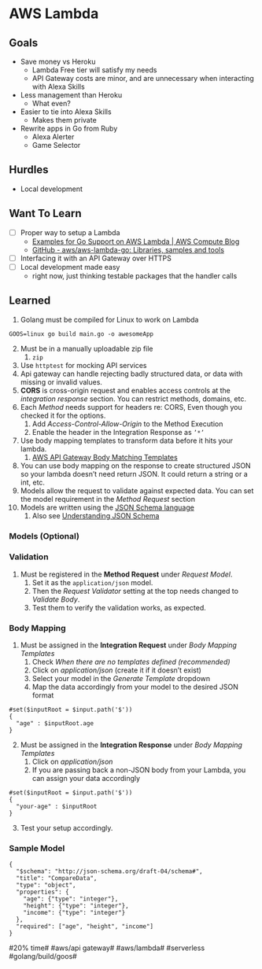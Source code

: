 # AWS Lambda
## Goals
* Save money vs Heroku
	* Lambda Free tier will satisfy my needs
	* API Gateway costs are minor, and are unnecessary when interacting with Alexa Skills
* Less management than Heroku
	* What even?
* Easier to tie into Alexa Skills
	* Makes them private
* Rewrite apps in Go from Ruby
	* Alexa Alerter
	* Game Selector 

## Hurdles
* Local development


## Want To Learn
- [ ] Proper way to setup a Lambda
	* [Examples for Go Support on AWS Lambda | AWS Compute Blog](https://aws.amazon.com/blogs/compute/announcing-go-support-for-aws-lambda/)
	* [GitHub - aws/aws-lambda-go: Libraries, samples and tools](https://github.com/aws/aws-lambda-go)
- [ ] Interfacing it with an API Gateway over HTTPS
- [ ] Local development made easy
	* 	right now, just thinking testable packages that the handler calls

## Learned
1. Golang must be compiled for Linux to work on Lambda
```
GOOS=linux go build main.go -o awesomeApp
```
2. Must be in a manually uploadable zip file
	1. `zip `
3. Use `httptest` for mocking API services 
4. Api gateway can handle rejecting badly structured data, or data with missing or invalid values. 
5. **CORS** is cross-origin request and enables access controls at the *integration response* section.  You can restrict methods, domains, etc.
6. Each *Method* needs support for headers re: CORS, Even though you checked it for the options.
	1. Add *Access-Control-Allow-Origin* to the Method Execution
	2. Enable the header in the Integration Response as `’*’`
7. Use body mapping templates to transform data before it hits your lambda.
	1. [AWS API Gateway Body Matching Templates](https://docs.aws.amazon.com/apigateway/latest/developerguide/api-gateway-mapping-template-reference.html)
8. You can use body mapping on the response to create structured JSON so your lambda doesn’t need return JSON. It could return a string or a int, etc.
9. Models allow the request to validate against expected data. You can set the model requirement in the *Method Request* section
10. Models are written using the [JSON Schema language](http://json-schema.org)
	1. Also see [Understanding JSON Schema](https://spacetelescope.github.io/understanding-json-schema/)


### Models (Optional)

### Validation

1. Must be registered in the **Method Request** under *Request Model*.
	1. Set it as the `application/json` model.
	2. Then the *Request Validator* setting at the top needs changed to *Validate Body*.
	3.  Test them to verify the validation works, as expected.

### Body Mapping

1. Must be assigned in the **Integration Request** under *Body Mapping Templates*
	1. Check *When there are no templates defined (recommended)*
	2. Click on *application/json* (create it if it doesn’t exist)
	3. Select your model in the *Generate Template* dropdown
	4. Map the data accordingly from your model to the desired JSON format

```
#set($inputRoot = $input.path('$'))
{
  "age" : $inputRoot.age
}
```

2. Must be assigned in the **Integration Response** under *Body Mapping Templates*
	1. Click on *application/json*
	2. If you are passing back a non-JSON body from your Lambda, you can assign your data accordingly
```
#set($inputRoot = $input.path('$'))
{
  "your-age" : $inputRoot
}
```

3. Test your setup accordingly.

### Sample Model

```
{
  "$schema": "http://json-schema.org/draft-04/schema#",
  "title": "CompareData",
  "type": "object",
  "properties": {
    "age": {"type": "integer"},
    "height": {"type": "integer"},
    "income": {"type": "integer"}
  },
  "required": ["age", "height", "income"]
}
```

#20% time# #aws/api gateway# #aws/lambda# #serverless #golang/build/goos#